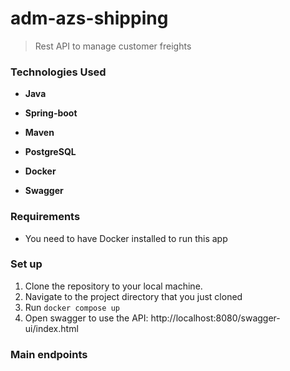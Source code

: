 # adm-azs-shipping

> Rest API to manage customer freights 

### Technologies Used

- **Java**

- **Spring-boot**

- **Maven**

- **PostgreSQL**

- **Docker**

- **Swagger**

### Requirements

- You need to have Docker installed to run this app

### Set up

1. Clone the repository to your local machine.
2. Navigate to the project directory that you just cloned
3. Run `docker compose up`
4. Open swagger to use the API: http://localhost:8080/swagger-ui/index.html

### Main endpoints